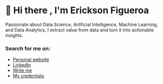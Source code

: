 # 🙋 Hi there , I'm Erickson Figueroa 
<p>Passionate about Data Science, Artificial Intelligence, Machine Learning, and Data Analytics, I extract value from data and turn it into actionable insights.</p> 

###  Search for me on:
- <a href= "#">Personal website</a>
- <a href="https://www.linkedin.com/in/erickson-figueroa/">LinkedIn</a>
- <a href="mailto:indetrd@gmail.com">Write me</a>
- <a href="https://www.credly.com/users/erickson-figueroa">My credentials</a>
